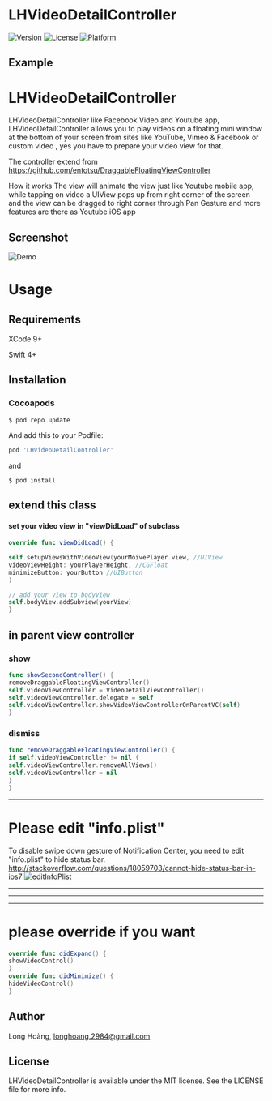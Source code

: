 # LHVideoDetailController

[![Version](https://img.shields.io/cocoapods/v/LHVideoDetailController.svg?style=flat)](https://cocoapods.org/pods/LHVideoDetailController)
[![License](https://img.shields.io/cocoapods/l/LHVideoDetailController.svg?style=flat)](https://cocoapods.org/pods/LHVideoDetailController)
[![Platform](https://img.shields.io/cocoapods/p/LHVideoDetailController.svg?style=flat)](https://cocoapods.org/pods/LHVideoDetailController)

## Example

# LHVideoDetailController
LHVideoDetailController like Facebook Video and Youtube app, LHVideoDetailController allows you to play videos on a floating mini window at the bottom of your screen from sites like YouTube, Vimeo & Facebook or custom video , yes you have to prepare your video view for that.

The controller extend from https://github.com/entotsu/DraggableFloatingViewController

How it works
The view will animate the view just like Youtube mobile app, while tapping on video a UIView pops up from right corner of the screen and the view can be dragged to right corner through Pan Gesture and more features are there as Youtube iOS app

Screenshot
------------
![Demo](http://hoangcuulong.com/wp-content/uploads/2018/11/LHVideoDetail.gif)



# Usage

## Requirements
XCode 9+

Swift 4+

## Installation

### Cocoapods

```
$ pod repo update
```

And add this to your Podfile:


```ruby
pod 'LHVideoDetailController'
```

and

`$ pod install`

## extend this class

#### set your video view in "viewDidLoad" of subclass

```swift
override func viewDidLoad() {

self.setupViewsWithVideoView(yourMoivePlayer.view, //UIView
videoViewHeight: yourPlayerHeight, //CGFloat
minimizeButton: yourButton //UIButton
)

// add your view to bodyView
self.bodyView.addSubview(yourView)
}
```

## in parent view controller

### show

```swift
func showSecondController() {
removeDraggableFloatingViewController()
self.videoViewController = VideoDetailViewController()
self.videoViewController.delegate = self
self.videoViewController.showVideoViewControllerOnParentVC(self)
}
```


### dismiss

```swift
func removeDraggableFloatingViewController() {
if self.videoViewController != nil {
self.videoViewController.removeAllViews()
self.videoViewController = nil
}
}
```




--------------------------------------------------


# Please edit "info.plist"
To disable swipe down gesture of Notification Center, you need to edit "info.plist" to hide status bar.
http://stackoverflow.com/questions/18059703/cannot-hide-status-bar-in-ios7
![editInfoPlist](http://i.stack.imgur.com/dM32P.png "editInfoPlist")


--------------------------------------------------

--------------------------------------------------

--------------------------------------------------
# please override if you want
```swift
override func didExpand() {
showVideoControl()
}
override func didMinimize() {
hideVideoControl()
}
```


<!--
## Minimam example Classes

### Minimam subclass

```swift
class VideoDetailViewController: LHVideoDetailController {

var moviePlayer: MPMoviePlayerController!

override func viewDidLoad() {
super.viewDidLoad()

// prepare your video player
moviePlayer = MPMoviePlayerController()

// prepare your closing button
let foldBtn = UIButton()
foldBtn.frame = CGRect(x: 0, y: 0, width: 44, height: 44)
foldBtn.setImage(UIImage(named: "DownArrow"), forState: UIControlState.Normal)

// please call this in "viewDidLoad"
self.setupViewsWithVideoView(moviePlayer.view,
videoViewHeight: 160,
foldButton: foldBtn
);

// you can add sub views on bodyView
let testView = UILabel()
testView.frame = CGRect(x: 20, y: 20, width: 100, height: 40)
testView.text = "test view"
self.bodyView.addSubview(testView)
}

// please override if you want
override func didExpand() {
showVideoControl()
}
override func didMinimize() {
hideVideoControl()
}
}
```


### Minimam parent view controller

```swift
class FirstViewController: UIViewController , LHVideoDetailControllerDelegate {

var videoViewController: VideoDetailViewController!

@IBAction func onTapButton(sender: AnyObject) {
self.showSecondController()
}

override func viewWillDisappear(animated: Bool) {
// when go to fullscreen, this is also called
if !self.videoViewController.isFullScreen() {
removeDraggableFloatingViewController()
}
}

func showSecondController() {
removeDraggableFloatingViewController()
self.videoViewController = VideoDetailViewController()
self.videoViewController.delegate = self
self.videoViewController.showVideoViewControllerOnParentVC(self)
}

// DraggableFloatingViewControllerDelegate
func removeDraggableFloatingViewController() {
if self.videoViewController != nil {
self.videoViewController.removeAllViews()
self.videoViewController = nil
}
}
}


```
-->



## Author

Long Hoàng, longhoang.2984@gmail.com

## License

LHVideoDetailController is available under the MIT license. See the LICENSE file for more info.

